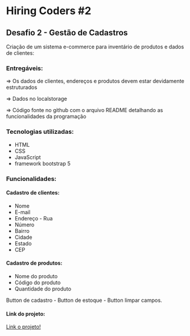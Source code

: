 # Hiring Coders #2
## Desafio 2 - Gestão de Cadastros

Criação de um sistema e-commerce para inventário de produtos e dados de clientes:

### Entregáveis:

=> Os dados de clientes, endereços e produtos devem estar devidamente estruturados

=> Dados no localstorage

=> Código fonte no github com o arquivo README detalhando as funcionalidades da programação

### Tecnologias utilizadas:

- HTML
- CSS
- JavaScript
- framework bootstrap 5

### Funcionalidades:

#### Cadastro de clientes:

- Nome
- E-mail
- Endereço - Rua
- Número
- Bairro
- Cidade
- Estado
- CEP

#### Cadastro de produtos:

- Nome do produto
- Código do produto
- Quantidade do produto

Button de cadastro - Button de estoque - Button limpar campos.


#### Link do projeto:

[Link o projeto!](https://gestao-cadastros-hc2.netlify.app/)

